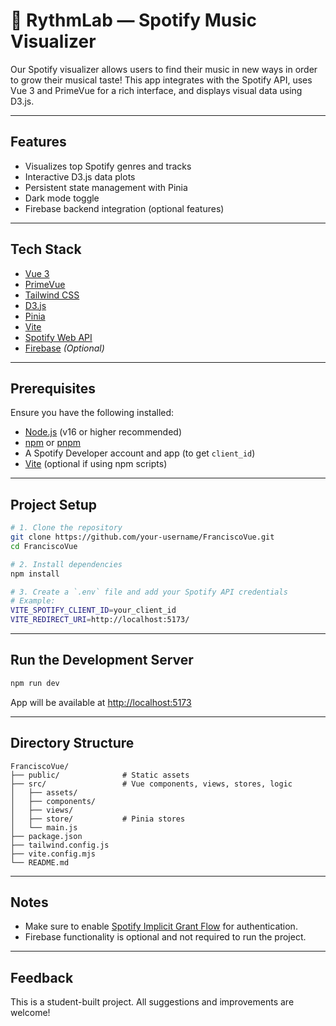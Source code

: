 
# 🎵 RythmLab — Spotify Music Visualizer

Our Spotify visualizer allows users to find their music in new ways in order to grow their musical taste! This app integrates with the Spotify API, uses Vue 3 and PrimeVue for a rich interface, and displays visual data using D3.js.

---

## Features

- Visualizes top Spotify genres and tracks
- Interactive D3.js data plots
- Persistent state management with Pinia
- Dark mode toggle
- Firebase backend integration (optional features)

---

## Tech Stack

- [Vue 3](https://vuejs.org/)
- [PrimeVue](https://www.primefaces.org/primevue/)
- [Tailwind CSS](https://tailwindcss.com/)
- [D3.js](https://d3js.org/)
- [Pinia](https://pinia.vuejs.org/)
- [Vite](https://vitejs.dev/)
- [Spotify Web API](https://developer.spotify.com/documentation/web-api/)
- [Firebase](https://firebase.google.com/) *(Optional)*

---

## Prerequisites

Ensure you have the following installed:

- [Node.js](https://nodejs.org/) (v16 or higher recommended)
- [npm](https://www.npmjs.com/) or [pnpm](https://pnpm.io/)
- A Spotify Developer account and app (to get `client_id`)
- [Vite](https://vitejs.dev/) (optional if using npm scripts)

---

## Project Setup

```bash
# 1. Clone the repository
git clone https://github.com/your-username/FranciscoVue.git
cd FranciscoVue

# 2. Install dependencies
npm install

# 3. Create a `.env` file and add your Spotify API credentials
# Example:
VITE_SPOTIFY_CLIENT_ID=your_client_id
VITE_REDIRECT_URI=http://localhost:5173/
```

---

## Run the Development Server

```bash
npm run dev
```

App will be available at [http://localhost:5173](http://localhost:5173)

---

## Directory Structure

```
FranciscoVue/
├── public/              # Static assets
├── src/                 # Vue components, views, stores, logic
│   ├── assets/          
│   ├── components/      
│   ├── views/           
│   ├── store/           # Pinia stores
│   └── main.js          
├── package.json         
├── tailwind.config.js   
├── vite.config.mjs      
└── README.md            
```

---

## Notes

- Make sure to enable [Spotify Implicit Grant Flow](https://developer.spotify.com/documentation/general/guides/authorization-guide/#implicit-grant-flow) for authentication.
- Firebase functionality is optional and not required to run the project.

---

## Feedback

This is a student-built project. All suggestions and improvements are welcome!
